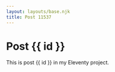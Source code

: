 ```yaml
---
layout: layouts/base.njk
title: Post 11537
---
```


# Post {{ id }}

This is post {{ id }} in my Eleventy project.
